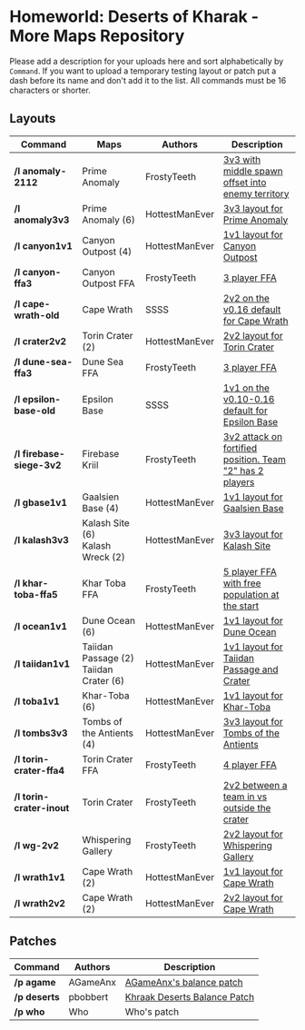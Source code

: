 # Homeworld: Deserts of Kharak - More Maps Repository
Please add a description for your uploads here and sort alphabetically by `Command`.
If you want to upload a temporary testing layout or patch put a dash before its name and don't add it to the list.
All commands must be 16 characters or shorter.

## Layouts

| Command | Maps | Authors | Description
| ------- | ---- | ------- | -----------
| **/l anomaly-2112** | Prime Anomaly | FrostyTeeth | [3v3 with middle spawn offset into enemy territory](info/map-images/layout-images/prime-anomaly-2112.png)
| **/l anomaly3v3** | Prime Anomaly (6) | HottestManEver | [3v3 layout for Prime Anomaly](info/map-images/layout-images/anomaly3v3.jpg)
| **/l canyon1v1** | Canyon Outpost (4) | HottestManEver | [1v1 layout for Canyon Outpost](info/map-images/layout-images/canyon1v1.jpg)
| **/l canyon-ffa3** | Canyon Outpost FFA | FrostyTeeth | [3 player FFA](info/map-images/layout-images/canyon-outpost-ffa3.png)
| **/l cape-wrath-old** | Cape Wrath | SSSS | [2v2 on the v0.16 default for Cape Wrath](info/map-images/layout-images/cape-wrath-old.png)
| **/l crater2v2** | Torin Crater (2) | HottestManEver | [2v2 layout for Torin Crater](info/map-images/layout-images/crater2v2.jpg)
| **/l dune-sea-ffa3** | Dune Sea FFA | FrostyTeeth | [3 player FFA](info/map-images/layout-images/dune-sea-ffa3.png)
| **/l epsilon-base-old** | Epsilon Base | SSSS | [1v1 on the v0.10-0.16 default for Epsilon Base](info/map-images/layout-images/epsilon-base-1v1.png)
| **/l firebase-siege-3v2** | Firebase Kriil | FrostyTeeth | [3v2 attack on fortified position. Team "2" has 2 players](info/map-images/layout-images/firebase-siege-3v2.png)
| **/l gbase1v1** | Gaalsien Base (4) | HottestManEver | [1v1 layout for Gaalsien Base](info/map-images/layout-images/gbase1v1.jpg)
| **/l kalash3v3** | Kalash Site (6) <br/> Kalash Wreck (2) | HottestManEver | [3v3 layout for Kalash Site](info/map-images/layout-images/kalash3v3.jpg)
| **/l khar-toba-ffa5** | Khar Toba FFA | FrostyTeeth | [5 player FFA with free population at the start](info/map-images/layout-images/khar-toba-ffa5.png)
| **/l ocean1v1** | Dune Ocean (6) | HottestManEver | [1v1 layout for Dune Ocean](info/map-images/layout-images/ocean1v1.jpg)
| **/l taiidan1v1** | Taiidan Passage (2) <br/> Taiidan Crater (6) | HottestManEver | [1v1 layout for Taiidan Passage and Crater](info/map-images/layout-images/taiidan1v1.jpg)
| **/l toba1v1** | Khar-Toba (6) | HottestManEver | [1v1 layout for Khar-Toba](info/map-images/layout-images/toba1v1.jpg)
| **/l tombs3v3** | Tombs of the Antients (4) | HottestManEver | [3v3 layout for Tombs of the Antients](info/map-images/layout-images/tombs3v3.jpg)
| **/l torin-crater-ffa4** | Torin Crater FFA | FrostyTeeth | [4 player FFA](info/map-images/layout-images/torin-crater-ffa4.png)
| **/l torin-crater-inout** | Torin Crater | FrostyTeeth | [2v2 between a team in vs outside the crater](info/map-images/layout-images/torin-crater-inout.png)
| **/l wg-2v2** | Whispering Gallery | FrostyTeeth | [2v2 layout for Whispering Gallery](info/map-images/layout-images/wg-2v2-image.png)
| **/l wrath1v1** | Cape Wrath (2) | HottestManEver | [1v1 layout for Cape Wrath](info/map-images/layout-images/wrath1v1.jpg)
| **/l wrath2v2** | Cape Wrath (2) | HottestManEver | [2v2 layout for Cape Wrath](info/map-images/layout-images/wrath2v2.jpg)




## Patches
| Command | Authors | Description
| ------- | ------- | -----------
| **/p agame** | AGameAnx | [AGameAnx's balance patch](https://docs.google.com/document/d/1WulBuxTnjEn3-r0P7UrTQSzijdb_9oGVMEy1BMBU2iQ)
| **/p deserts** | pbobbert | [Khraak Deserts Balance Patch](https://cdn.discordapp.com/attachments/509996599955554305/541211898771931136/Balancing_a_Desert_TooTwo_version_18.pdf)
| **/p who** | Who | Who's patch

